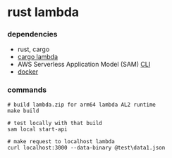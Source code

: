 # rust lambda
### dependencies
- rust, cargo
- [cargo lambda](https://www.cargo-lambda.info/guide/getting-started.html)
- AWS Serverless Application Model (SAM) [CLI](https://docs.aws.amazon.com/serverless-application-model/latest/developerguide/serverless-sam-cli-install.html)
- [docker](https://www.docker.com/products/docker-desktop/)

### commands
```
# build lambda.zip for arm64 lambda AL2 runtime
make build

# test locally with that build
sam local start-api

# make request to localhost lambda
curl localhost:3000 --data-binary @test\data1.json
```

